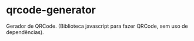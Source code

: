 # qrcode-generator
Gerador de QRCode.
(Biblioteca javascript para fazer QRCode, sem uso de dependências).
